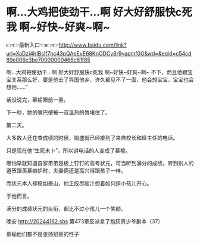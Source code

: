 # 啊…大鸡把使劲干…啊 好大好舒服快c死我 啊~好快~好爽~啊~

👉👉最新入口👈👉👉http://www.baidu.com/link?url=XaDzi4lrlBsIf7hc43pQAeEvE68KnODCy8r9yapmf0G&wd=&eqid=c54cd89e006c3be70000000466c61f85

啊…大鸡把使劲干…啊 好大好舒服快c死我 啊~好快~好爽~啊~
不下，而且他跟宝宝关系那么好，要是他去了异国他乡，许久都见不了一面，他会想宝宝，宝宝也会想他……”

话没说完，慕榆眼前一黑。

下一秒，她的嘴巴便被一双温热的唇堵住了。

第二天。

大多数人还在查成绩的时候，喻盛就已经接到了来自校长和班主任的电话。

只是现在他“生死未卜”，所以讲电话的人变成了慕榆。

哪怕早就知道自家弟弟是板上钉钉的高考状元，可当听到满分的成绩，听到别人的道贺跟羡慕嫉妒时，夫妻俩还是高兴得跟孩子一样。

而状元本人却稳如泰山，他正绞尽脑汁想着如何逗小孩儿开心。

于他而言。

满分的成绩状元的头衔，都比不过小孩儿一个笑颜。

晚安
http://20244162.sbs
第473章反派拿了炮灰真少爷剧本（37）

慕榆他们都不是张扬招摇的性子
